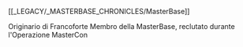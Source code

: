 [[_LEGACY/_MASTERBASE_CHRONICLES/MasterBase]]

Originario di Francoforte
Membro della MasterBase, reclutato durante l'Operazione MasterCon